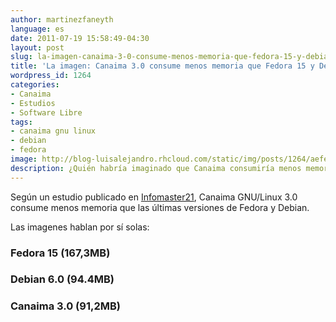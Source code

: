 ```yaml
---
author: martinezfaneyth
language: es
date: 2011-07-19 15:58:49-04:30
layout: post
slug: la-imagen-canaima-3-0-consume-menos-memoria-que-fedora-15-y-debian-6-0
title: 'La imagen: Canaima 3.0 consume menos memoria que Fedora 15 y Debian 6.0'
wordpress_id: 1264
categories:
- Canaima
- Estudios
- Software Libre
tags:
- canaima gnu linux
- debian
- fedora
image: http://blog-luisalejandro.rhcloud.com/static/img/posts/1264/aefe2dce04e8c966cb3726ef590090a1.jpg
description: ¿Quién habría imaginado que Canaima consumiría menos memoria RAM que Debian y Fedora?
---
```


Según un estudio publicado en [Infomaster21](http://www.infomaster21.com/foros/Tema-Debian-vs-Canaima-vs-Fedora), Canaima GNU/Linux 3.0 consume menos memoria que las últimas versiones de Fedora y Debian.

Las imagenes hablan por sí solas:

### Fedora 15 (167,3MB)

<span class="figure figure-100" data-figure-src="http://blog-luisalejandro.rhcloud.com/static/img/posts/1264/e617c28ca52880e09cf9e596314fef03.jpg" data-figure-href="http://blog-luisalejandro.rhcloud.com/static/img/posts/1264/699e4bbfd58049fe3892b03f97243c2f.jpg"></span>

### Debian 6.0 (94.4MB)

<span class="figure figure-100" data-figure-src="http://blog-luisalejandro.rhcloud.com/static/img/posts/1264/44858aa83fe992191e33101b509ffdcc.jpg" data-figure-href="http://blog-luisalejandro.rhcloud.com/static/img/posts/1264/01c248cc5971de84c553a5515b334b37.jpg"></span>

### Canaima 3.0 (91,2MB)

<span class="figure figure-100" data-figure-src="http://blog-luisalejandro.rhcloud.com/static/img/posts/1264/12b974107fdc75fb06e1d8574aaa28c1.jpg" data-figure-href="http://blog-luisalejandro.rhcloud.com/static/img/posts/1264/aefe2dce04e8c966cb3726ef590090a1.jpg"></span>
